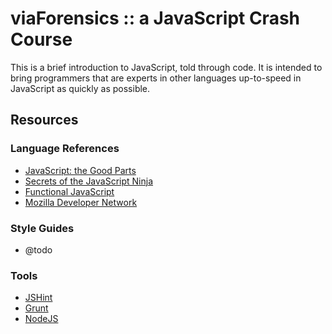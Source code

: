 viaForensics :: a JavaScript Crash Course
=========================================
This is a brief introduction to JavaScript, told through code. It is intended
to bring programmers that are experts in other languages up-to-speed in
JavaScript as quickly as possible.

Resources
---------
### Language References ###
- [JavaScript: the Good Parts][1]
- [Secrets of the JavaScript Ninja][3]
- [Functional JavaScript][4]
- [Mozilla Developer Network][2]

### Style Guides ###
- @todo

### Tools ###
- [JSHint][5]
- [Grunt][6]
- [NodeJS][7]

[1]: http://www.amazon.com/JavaScript-Good-Parts-Douglas-Crockford/dp/0596517742
[2]: https://developer.mozilla.org/en-US/docs/Web/JavaScript
[3]: http://www.amazon.com/Secrets-JavaScript-Ninja-John-Resig/dp/193398869X/ref=sr_1_1?s=books&ie=UTF8&qid=1381957741&sr=1-1&keywords=javascript+ninja
[4]: http://www.amazon.com/Functional-JavaScript-Introducing-Programming-Underscore-js/dp/1449360726/ref=sr_1_1?s=books&ie=UTF8&qid=1381957781&sr=1-1&keywords=functional+javascript
[5]: http://www.jshint.com/
[6]: http://gruntjs.com/
[7]: http://nodejs.org/
